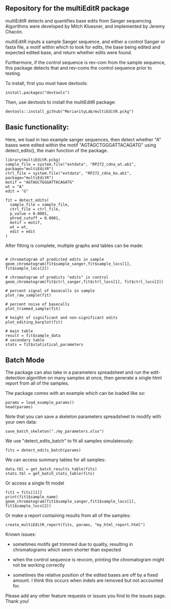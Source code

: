 ## Repository for the multiEditR package 

multiEditR detects and quantifies base edits from Sanger sequencing. Algorithms were developed by Mitch Kluesner, and implemented by Jeremy Chacón. 

multiEditR inputs a sample Sanger sequence, and either a control Sanger or fasta file, a motif within which to look for edits, the base being edited and expected edited base, and return whether edits were found.

Furthermore, if the control sequence is rev-com from the sample sequence, this package detects that and rev-coms the control sequence prior to testing.



To install, first you must have devtools:

```
install.packages("devtools")
```

Then, use devtools to install the multiEditR package:

```
devtools::install_github("MoriarityLab/multiEditR.pckg")
```

## Basic functionality:

Here, we load in two example sanger sequences, then detect whether "A" bases were edited within the motif "AGTAGCTGGGATTACAGATG" using detect_edits(), the main function of the package. 
```
library(multiEditR.pckg)
sample_file = system.file("extdata", "RP272_cdna_wt.ab1", package="multiEditR")
ctrl_file = system.file("extdata", "RP272_cdna_ko.ab1", package="multiEditR")
motif = "AGTAGCTGGGATTACAGATG"
wt = "A"
edit = "G"

fit = detect_edits(
  sample_file = sample_file,
  ctrl_file = ctrl_file,
  p_value = 0.0001, 
  phred_cutoff = 0.0001,
  motif = motif, 
  wt = wt, 
  edit = edit 
)
```

After fitting is complete, multiple graphs and tables can be made:

```

# chromatogram of predicted edits in sample
geom_chromatogram(fit$sample_sanger,fit$sample_locs[1], fit$sample_locs[2])

# chromatogram of predicts "edits" in control
geom_chromatogram(fit$ctrl_sanger,fit$ctrl_locs[1], fit$ctrl_locs[2])

# percent signal of basecalls in sample
plot_raw_sample(fit)

# percent noise of basecalls 
plot_trimmed_sample(fit)

# height of significant and non-significant edits
plot_editing_barplot(fit)

# main table
result = fit$sample_data 
# secondary table
stats = fit$statistical_parameters 
```

## Batch Mode

The package can also take in a parameters spreadsheet and run the edit-detection algorithm on many samples at once, then generate a single html report from all of the samples. 

The package comes with an example which can be loaded like so:

```
params = load_example_params()
head(params)
```

Note that you can save a skeleton parameters spreadsheet to modify with your own data:

```
save_batch_skeleton("./my_parameters.xlsx")
```

We use "detect_edits_batch" to fit all samples simulateously:

```
fits = detect_edits_batch(params)
```

We can access summary tables for all samples:

```
data.tbl = get_batch_results_table(fits)
stats.tbl = get_batch_stats_table(fits)
```

Or access a single fit model

```
fit1 = fits[[1]] 
print(fit1$sample_name)
geom_chromatogram(fit1$sample_sanger,fit1$sample_locs[1], fit1$sample_locs[2])
```

Or make a report containing results from all of the samples:

```
create_multiEditR_report(fits, params, "my_html_report.html")
```

Known issues:

- sometimes motifs get trimmed due to quality, resulting in chromatograms which seem shorter than expected

- when the control sequence is revcom, printing the chromatogram might not be working correctly

- sometimes the relative position of the edited bases are off by a fixed amount. I think this occurs when indels are removed but not accounted for. 

Please add any other feature requests or issues you find to the issues page. Thank you!
